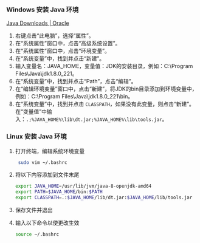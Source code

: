 ### Windows 安装 Java 环境

[Java Downloads | Oracle](https://www.oracle.com/java/technologies/downloads/#jdk18-windows)

1. 右键点击“此电脑”，选择“属性”。
2. 在“系统属性”窗口中，点击“高级系统设置”。
3. 在“系统属性”窗口中，点击“环境变量”。
4. 在“系统变量”中，找到并点击“新建”。
5. 输入变量名：JAVA_HOME，变量值：JDK的安装目录，例如：C:\Program Files\Java\jdk1.8.0_221。
6. 在“系统变量”中，找到并点击“Path”，点击“编辑”。
7. 在“编辑环境变量”窗口中，点击“新建”，将JDK的bin目录添加到环境变量中，例如：C:\Program Files\Java\jdk1.8.0_221\bin。
8. 在“系统变量”中，找到并点击 `CLASSPATH`，如果没有此变量，则点击“新建”。在“变量值”中输入：`.;%JAVA_HOME%\lib\dt.jar;%JAVA_HOME%\lib\tools.jar`。

### Linux 安装 Java 环境

1. 打开终端，编辑系统环境变量

    ```sh
     sudo vim ~/.bashrc
    ```

2. 将以下内容添加到文件末尾

    ```sh
    export JAVA_HOME=/usr/lib/jvm/java-8-openjdk-amd64
    export PATH=$JAVA_HOME/bin:$PATH
    export CLASSPATH=.:$JAVA_HOME/lib/dt.jar:$JAVA_HOME/lib/tools.jar
    ```

4. 保存文件并退出
5. 输入以下命令以使更改生效

    ```sh
    source ~/.bashrc
    ```
    
    
